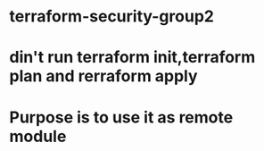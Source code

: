 # terraform-security-group2
# din't run terraform init,terraform plan and rerraform apply
# Purpose is to use it as remote module